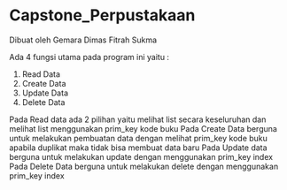 # Capstone_Perpustakaan

Dibuat oleh Gemara Dimas Fitrah Sukma

Ada 4 fungsi utama pada program ini yaitu :
1. Read Data
2. Create Data
3. Update Data
4. Delete Data

Pada Read data ada 2 pilihan yaitu melihat list secara keseluruhan dan melihat list menggunakan prim_key kode buku
Pada Create Data berguna untuk melakukan pembuatan data dengan melihat prim_key kode buku apabila duplikat maka tidak bisa membuat data baru
Pada Update data berguna untuk melakukan update dengan menggunakan prim_key index 
Pada Delete Data berguna untuk melakukan delete dengan menggunakan prim_key index
